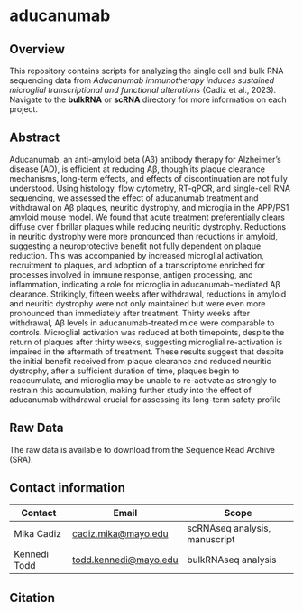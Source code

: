 # aducanumab
## Overview
This repository contains scripts for analyzing the single cell and bulk RNA sequencing data from *Aducanumab immunotherapy induces sustained microglial transcriptional and functional alterations* (Cadiz et al., 2023). Navigate to the **bulkRNA** or **scRNA** directory for more information on each project.

## Abstract
Aducanumab, an anti-amyloid beta (Aβ) antibody therapy for Alzheimer’s disease (AD), is efficient at reducing Aβ, though its plaque clearance mechanisms, long-term effects, and effects of discontinuation are not fully understood. Using histology, flow cytometry, RT-qPCR, and single-cell RNA sequencing, we assessed the effect of aducanumab treatment and withdrawal on Aβ plaques, neuritic dystrophy, and microglia in the APP/PS1 amyloid mouse model. We found that acute treatment preferentially clears diffuse over fibrillar plaques while reducing neuritic dystrophy. Reductions in neuritic dystrophy were more pronounced than reductions in amyloid, suggesting a neuroprotective benefit not fully dependent on plaque reduction. This was accompanied by increased microglial activation, recruitment to plaques, and adoption of a transcriptome enriched for processes involved in immune response, antigen processing, and inflammation, indicating a role for microglia in aducanumab-mediated Aβ clearance. Strikingly, fifteen weeks after withdrawal, reductions in amyloid and neuritic dystrophy were not only maintained but were even more pronounced than immediately after treatment. Thirty weeks after withdrawal, Aβ levels in aducanumab-treated mice were comparable to controls. Microglial activation was reduced at both timepoints, despite the return of plaques after thirty weeks, suggesting microglial re-activation is impaired in the aftermath of treatment. These results suggest that despite the initial benefit received from plaque clearance and reduced neuritic dystrophy, after a sufficient duration of time, plaques begin to reaccumulate, and microglia may be unable to re-activate as strongly to restrain this accumulation, making further study into the effect of aducanumab withdrawal crucial for assessing its long-term safety profile

## Raw Data
The raw data is available to download from the Sequence Read Archive (SRA).

## Contact information

| Contact | Email | Scope |
| --- | --- | --- |
| Mika Cadiz | cadiz.mika@mayo.edu | scRNAseq analysis, manuscript |
| Kennedi Todd | todd.kennedi@mayo.edu | bulkRNAseq analysis |

## Citation
